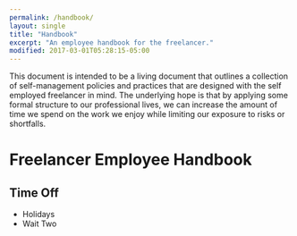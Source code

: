 ```yaml
---
permalink: /handbook/
layout: single
title: "Handbook"
excerpt: "An employee handbook for the freelancer."
modified: 2017-03-01T05:28:15-05:00
---
```

This document is intended to be a living document that outlines a collection of self-management policies and practices that are designed with the self employed freelancer in mind. The underlying hope is that by applying some formal structure to our professional lives, we can increase the amount of time we spend on the work we enjoy while limiting our exposure to risks or shortfalls.


# Freelancer Employee Handbook

## Time Off

- Holidays
- Wait Two
